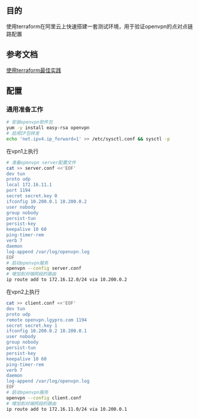 ## 目的

使用terraform在阿里云上快速搭建一套测试环境，用于验证openvpn的点对点链路配置

## 参考文档

[使用terraform最佳实践](https://cloud.google.com/docs/terraform/best-practices-for-terraform?hl=zh-cn#naming-convention)

## 配置
### 通用准备工作
```bash
# 安装openvpn软件包
yum -y install easy-rsa openvpn
# 启用IP包转发
echo 'net.ipv4.ip_forward=1' >> /etc/sysctl.conf && sysctl -p
```
在vpn1上执行
```bash
# 准备openvpn server配置文件
cat >> server.conf <<'EOF'
dev tun
proto udp
local 172.16.11.1
port 1194
secret secret.key 0
ifconfig 10.200.0.1 10.200.0.2
user nobody
group nobody
persist-tun
persist-key
keepalive 10 60
ping-timer-rem
verb 7
daemon
log-append /var/log/openvpn.log
EOF
# 启动openvpn服务
openvpn --config server.conf
# 增加到对端网段的路由
ip route add to 172.16.12.0/24 via 10.200.0.2
```
在vpn2上执行
```bash
cat >> client.conf <<'EOF'
dev tun
proto udp
remote openvpn.lgypro.com 1194
secret secret.key 1
ifconfig 10.200.0.2 10.200.0.1
user nobody
group nobody
persist-tun
persist-key
keepalive 10 60
ping-timer-rem
verb 7
daemon
log-append /var/log/openvpn.log
EOF
# 启动openvpn服务
openvpn --config client.conf
# 增加到对端网段的路由
ip route add to 172.16.11.0/24 via 10.200.0.1
```